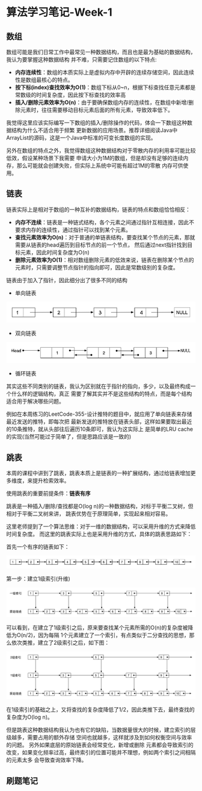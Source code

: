 # 算法学习笔记-Week-1

## 数组

数组可能是我们日常工作中最常见一种数据结构，而且也是最为基础的数据结构，我认为要掌握这种数据结构
并不难，只需要记住数组的以下特点:

* **内存连续性**：数组的本质实际上是虚拟内存中开辟的连续存储空间，因此连续性是数组最核心的特点。
* **按下标(index)查找效率为O(1)**：数组下标从0~n，根据下标查找任意元素都是常数级的时间复杂度，因此按下标查找的效率高
* **插入/删除元素效率为O(n)**：由于要确保数组内存的连续性，在数组中新增/删除元素时，往往需要移动目标元素后面的所有元素，导致效率低下。

我觉得这里应该实际编写一下数组的插入/删除操作的代码，体会一下数组这种数据结构为什么不适合用于频繁
更新数据的应用场景。推荐详细阅读Java中ArrayList的源码，这是一个Java中标准的可变长度数组的实现。

另外在数组的特点之外，我觉得数组这种数据结构对于零散内存的利用率可能比较低效，假设某种场景下我需要
申请大小为1M的数组，但是却没有足够的连续内存，那么可能就会创建失败，但实际上系统中可能有超过1M的零散
内存可供使用。

## 链表

链表实际上是相对于数组的一种互补的数据结构，链表的特点和数组恰恰相反：

* **内存不连续**：链表是一种链式结构，各个元素之间通过指针互相连接，因此不要求内存的连续性，通过指针可以找到某个元素。
* **查找元素效率为O(n)**：对于普通的单链表结构，要查找某个节点的元素，那就需要从链表的head遍历到目标节点的前一个节点，
然后通过next指针找到目标元素，因此时间复杂度为O(n)
* **删除元素效率为O(1)**：相对数组删除元素的低效来说，链表在删除某个节点的元素时，只需要调整节点指针的指向即可，因此是常数级别的复杂度。

链表由于加入了指针，因此细分出了很多不同的结构

* 单向链表

![单向链表](resources/单向链表.png)

* 双向链表

![双向链表](resources/双向链表.png)

* 循环链表

其实这些不同类别的链表，我认为区别就在于指针的指向，多少，以及最终构成一个什么样的逻辑结构，真正
需要了解其实并不是这些结构的特点，而是每个结构适合用于解决哪些问题。

例如在本周练习的LeetCode-355-设计推特的题目中，就应用了单向链表来存储最近发送的推特，即每次把
最新发送的推特放在链表头部，这样如果要取出最近的10条推特，就从头部往后遍历10条即可，我认为这实际上
是简单的LRU cache的实现(当然可能过于简单了，但是思路应该是一致的)

## 跳表

本周的课程中讲到了跳表，跳表本质上是链表的一种扩展结构，通过给链表增加更多维度，来提升检索效率。

使用跳表的重要前提条件：**链表有序**

跳表是一种插入/删除/查找都是O(log n)的一种数据结构，对标于平衡二叉树，但相对于平衡二叉树来讲，
跳表优势在于原理简单，实现起来相对容易。

这里老师提到了一个算法思维：对于一维的数据结构，可以采用升维的方式来降低时间复杂度。
而这里的跳表实际上也是采用升维的方式，具体的跳表思路如下：

首先一个有序的链表如下：

![原始链表](resources/跳表-原始链表.png)

第一步：建立1级索引(升维)

![1级索引](resources/跳表-1级索引.png)

可以看到，在建立了1级索引之后，原来要查找某个元素所需的O(n)的复杂度被降低为O(n/2)，因为每隔
1个元素建立了一个索引，有点类似于二分查找的思想，那么依次类推，建立了2级索引之后，如下图：

![2级索引](resources/跳表-2级索引.png)

在1级索引的基础之上，又将查找的复杂度降低了1/2，因此类推下去，最终查找的复杂度为O(log n)。

但是跳表这种数据结构我认为也有它的缺陷，当数据量很大的时候，建立索引的层级越多，需要占用的额外存储
空间也就越多，这样就涉及到如何权衡空间与效率的问题。 另外如果底层的原始链表会经常变化，新增或删除
元素都会导致索引的改变，如果变化频率过高，最终索引的位置可能并不理想，例如两个索引之间相隔的元素太多
会导致查询效率下降。

## 刷题笔记